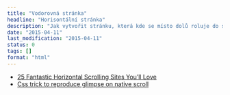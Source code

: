 ```yaml
---
title: "Vodorovná stránka"
headline: "Horisontální stránka"
description: "Jak vytvořit stránku, která kde se místo dolů roluje do strany."
date: "2015-04-11"
last_modification: "2015-04-11"
status: 0
tags: []
format: "html"
---
```


<ul>
  <li><a href="http://webdesignledger.com/inspiration/horizontal-scrolling-sites-youll-love">25 Fantastic Horizontal Scrolling Sites You’ll Love</a></li>
  
  <li><a href="http://davidecalignano.it/css-trick-to-reproduce-glimpse-on-native-scroll/">Css trick to reproduce glimpse on native scroll</a></li>
</ul>